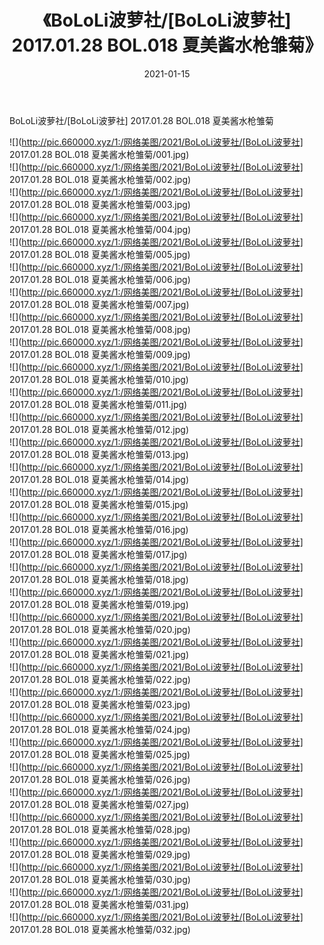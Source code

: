 ﻿---
layout: post
title:  《BoLoLi波萝社/[BoLoLi波萝社] 2017.01.28 BOL.018 夏美酱水枪雏菊》
date:   2021-01-15
img: http://pic.660000.xyz/1:/网络美图/2021/BoLoLi波萝社/[BoLoLi波萝社] 2017.01.28 BOL.018 夏美酱水枪雏菊/000.jpg
categories: [美女, 清纯, 唯美]
---

BoLoLi波萝社/[BoLoLi波萝社] 2017.01.28 BOL.018 夏美酱水枪雏菊

 ![](http://pic.660000.xyz/1:/网络美图/2021/BoLoLi波萝社/[BoLoLi波萝社] 2017.01.28 BOL.018 夏美酱水枪雏菊/001.jpg) <br>![](http://pic.660000.xyz/1:/网络美图/2021/BoLoLi波萝社/[BoLoLi波萝社] 2017.01.28 BOL.018 夏美酱水枪雏菊/002.jpg) <br>![](http://pic.660000.xyz/1:/网络美图/2021/BoLoLi波萝社/[BoLoLi波萝社] 2017.01.28 BOL.018 夏美酱水枪雏菊/003.jpg) <br>![](http://pic.660000.xyz/1:/网络美图/2021/BoLoLi波萝社/[BoLoLi波萝社] 2017.01.28 BOL.018 夏美酱水枪雏菊/004.jpg) <br>![](http://pic.660000.xyz/1:/网络美图/2021/BoLoLi波萝社/[BoLoLi波萝社] 2017.01.28 BOL.018 夏美酱水枪雏菊/005.jpg) <br>![](http://pic.660000.xyz/1:/网络美图/2021/BoLoLi波萝社/[BoLoLi波萝社] 2017.01.28 BOL.018 夏美酱水枪雏菊/006.jpg) <br>![](http://pic.660000.xyz/1:/网络美图/2021/BoLoLi波萝社/[BoLoLi波萝社] 2017.01.28 BOL.018 夏美酱水枪雏菊/007.jpg) <br>![](http://pic.660000.xyz/1:/网络美图/2021/BoLoLi波萝社/[BoLoLi波萝社] 2017.01.28 BOL.018 夏美酱水枪雏菊/008.jpg) <br>![](http://pic.660000.xyz/1:/网络美图/2021/BoLoLi波萝社/[BoLoLi波萝社] 2017.01.28 BOL.018 夏美酱水枪雏菊/009.jpg) <br>![](http://pic.660000.xyz/1:/网络美图/2021/BoLoLi波萝社/[BoLoLi波萝社] 2017.01.28 BOL.018 夏美酱水枪雏菊/010.jpg) <br>![](http://pic.660000.xyz/1:/网络美图/2021/BoLoLi波萝社/[BoLoLi波萝社] 2017.01.28 BOL.018 夏美酱水枪雏菊/011.jpg) <br>![](http://pic.660000.xyz/1:/网络美图/2021/BoLoLi波萝社/[BoLoLi波萝社] 2017.01.28 BOL.018 夏美酱水枪雏菊/012.jpg) <br>![](http://pic.660000.xyz/1:/网络美图/2021/BoLoLi波萝社/[BoLoLi波萝社] 2017.01.28 BOL.018 夏美酱水枪雏菊/013.jpg) <br>![](http://pic.660000.xyz/1:/网络美图/2021/BoLoLi波萝社/[BoLoLi波萝社] 2017.01.28 BOL.018 夏美酱水枪雏菊/014.jpg) <br>![](http://pic.660000.xyz/1:/网络美图/2021/BoLoLi波萝社/[BoLoLi波萝社] 2017.01.28 BOL.018 夏美酱水枪雏菊/015.jpg) <br>![](http://pic.660000.xyz/1:/网络美图/2021/BoLoLi波萝社/[BoLoLi波萝社] 2017.01.28 BOL.018 夏美酱水枪雏菊/016.jpg) <br>![](http://pic.660000.xyz/1:/网络美图/2021/BoLoLi波萝社/[BoLoLi波萝社] 2017.01.28 BOL.018 夏美酱水枪雏菊/017.jpg) <br>![](http://pic.660000.xyz/1:/网络美图/2021/BoLoLi波萝社/[BoLoLi波萝社] 2017.01.28 BOL.018 夏美酱水枪雏菊/018.jpg) <br>![](http://pic.660000.xyz/1:/网络美图/2021/BoLoLi波萝社/[BoLoLi波萝社] 2017.01.28 BOL.018 夏美酱水枪雏菊/019.jpg) <br>![](http://pic.660000.xyz/1:/网络美图/2021/BoLoLi波萝社/[BoLoLi波萝社] 2017.01.28 BOL.018 夏美酱水枪雏菊/020.jpg) <br>![](http://pic.660000.xyz/1:/网络美图/2021/BoLoLi波萝社/[BoLoLi波萝社] 2017.01.28 BOL.018 夏美酱水枪雏菊/021.jpg) <br>![](http://pic.660000.xyz/1:/网络美图/2021/BoLoLi波萝社/[BoLoLi波萝社] 2017.01.28 BOL.018 夏美酱水枪雏菊/022.jpg) <br>![](http://pic.660000.xyz/1:/网络美图/2021/BoLoLi波萝社/[BoLoLi波萝社] 2017.01.28 BOL.018 夏美酱水枪雏菊/023.jpg) <br>![](http://pic.660000.xyz/1:/网络美图/2021/BoLoLi波萝社/[BoLoLi波萝社] 2017.01.28 BOL.018 夏美酱水枪雏菊/024.jpg) <br>![](http://pic.660000.xyz/1:/网络美图/2021/BoLoLi波萝社/[BoLoLi波萝社] 2017.01.28 BOL.018 夏美酱水枪雏菊/025.jpg) <br>![](http://pic.660000.xyz/1:/网络美图/2021/BoLoLi波萝社/[BoLoLi波萝社] 2017.01.28 BOL.018 夏美酱水枪雏菊/026.jpg) <br>![](http://pic.660000.xyz/1:/网络美图/2021/BoLoLi波萝社/[BoLoLi波萝社] 2017.01.28 BOL.018 夏美酱水枪雏菊/027.jpg) <br>![](http://pic.660000.xyz/1:/网络美图/2021/BoLoLi波萝社/[BoLoLi波萝社] 2017.01.28 BOL.018 夏美酱水枪雏菊/028.jpg) <br>![](http://pic.660000.xyz/1:/网络美图/2021/BoLoLi波萝社/[BoLoLi波萝社] 2017.01.28 BOL.018 夏美酱水枪雏菊/029.jpg) <br>![](http://pic.660000.xyz/1:/网络美图/2021/BoLoLi波萝社/[BoLoLi波萝社] 2017.01.28 BOL.018 夏美酱水枪雏菊/030.jpg) <br>![](http://pic.660000.xyz/1:/网络美图/2021/BoLoLi波萝社/[BoLoLi波萝社] 2017.01.28 BOL.018 夏美酱水枪雏菊/031.jpg) <br>![](http://pic.660000.xyz/1:/网络美图/2021/BoLoLi波萝社/[BoLoLi波萝社] 2017.01.28 BOL.018 夏美酱水枪雏菊/032.jpg) <br>